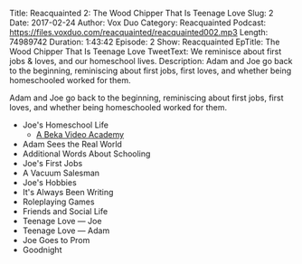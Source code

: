 Title: Reacquainted 2: The Wood Chipper That Is Teenage Love
Slug: 2
Date: 2017-02-24
Author: Vox Duo
Category: Reacquainted
Podcast: https://files.voxduo.com/reacquainted/reacquainted002.mp3
Length: 74989742
Duration: 1:43:42
Episode: 2
Show: Reacquainted
EpTitle: The Wood Chipper That Is Teenage Love
TweetText: We reminisce about first jobs & loves, and our homeschool lives.
Description: Adam and Joe go back to the beginning, reminiscing about first jobs, first loves, and whether being homeschooled worked for them.

Adam and Joe go back to the beginning, reminiscing about first jobs, first loves, and whether being homeschooled worked for them.

* Joe's Homeschool Life
    * [A Beka Video Academy](http://www.abekaacademy.org/Homeschool/DemoVideo/Default.aspx)
* Adam Sees the Real World
* Additional Words About Schooling
* Joe's First Jobs
* A Vacuum Salesman
* Joe's Hobbies
* It's Always Been Writing
* Roleplaying Games
* Friends and Social Life
* Teenage Love — Joe
* Teenage Love — Adam
* Joe Goes to Prom
* Goodnight
